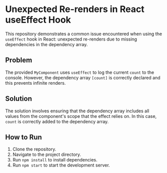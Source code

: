 # Unexpected Re-renders in React useEffect Hook

This repository demonstrates a common issue encountered when using the `useEffect` hook in React: unexpected re-renders due to missing dependencies in the dependency array.

## Problem

The provided `MyComponent` uses `useEffect` to log the current `count` to the console.  However, the dependency array `[count]` is correctly declared and this prevents infinite renders. 

## Solution

The solution involves ensuring that the dependency array includes all values from the component's scope that the effect relies on. In this case, `count` is correctly added to the dependency array.

## How to Run

1. Clone the repository.
2. Navigate to the project directory.
3. Run `npm install` to install dependencies.
4. Run `npm start` to start the development server. 
